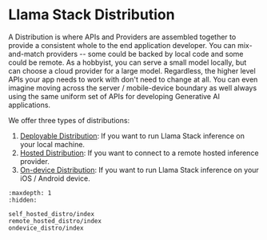 # Llama Stack Distribution

A Distribution is where APIs and Providers are assembled together to provide a consistent whole to the end application developer. You can mix-and-match providers -- some could be backed by local code and some could be remote. As a hobbyist, you can serve a small model locally, but can choose a cloud provider for a large model. Regardless, the higher level APIs your app needs to work with don't need to change at all. You can even imagine moving across the server / mobile-device boundary as well always using the same uniform set of APIs for developing Generative AI applications.

We offer three types of distributions:

1. [Deployable Distribution](./self_hosted_distro/index.md): If you want to run Llama Stack inference on your local machine.
2. [Hosted Distribution](./remote_hosted_distro/index.md): If you want to connect to a remote hosted inference provider.
3. [On-device Distribution](./ondevice_distro/index.md): If you want to run Llama Stack inference on your iOS / Android device.

```{toctree}
:maxdepth: 1
:hidden:

self_hosted_distro/index
remote_hosted_distro/index
ondevice_distro/index
```
